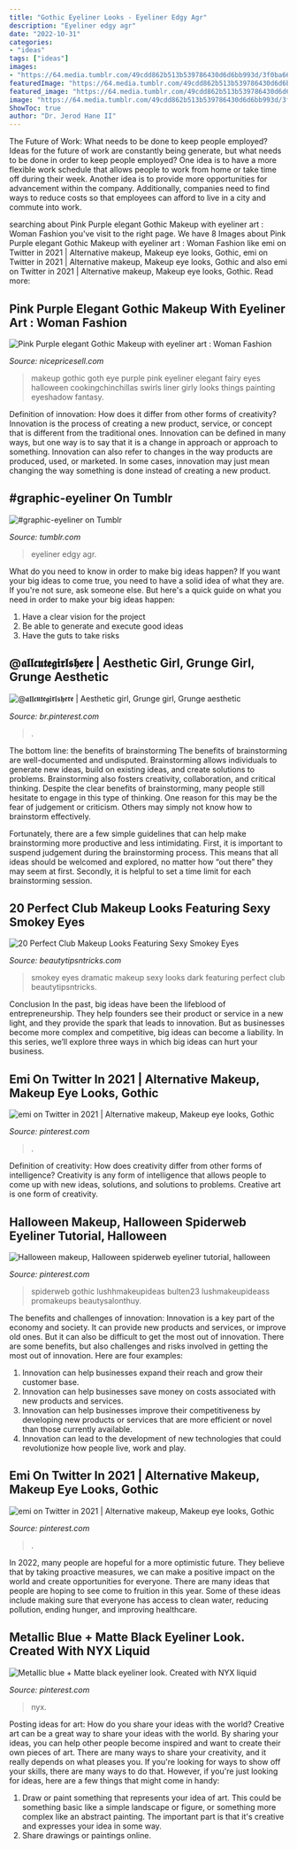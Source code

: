 ```yaml
---
title: "Gothic Eyeliner Looks - Eyeliner Edgy Agr"
description: "Eyeliner edgy agr"
date: "2022-10-31"
categories:
- "ideas"
tags: ["ideas"]
images:
- "https://64.media.tumblr.com/49cdd862b513b539786430d6d6bb993d/3f0ba66a7fcdd752-25/s1280x1920/d598818237b86d4d4ca31a614e34937cc6dbb466.jpg"
featuredImage: "https://64.media.tumblr.com/49cdd862b513b539786430d6d6bb993d/3f0ba66a7fcdd752-25/s1280x1920/d598818237b86d4d4ca31a614e34937cc6dbb466.jpg"
featured_image: "https://64.media.tumblr.com/49cdd862b513b539786430d6d6bb993d/3f0ba66a7fcdd752-25/s1280x1920/d598818237b86d4d4ca31a614e34937cc6dbb466.jpg"
image: "https://64.media.tumblr.com/49cdd862b513b539786430d6d6bb993d/3f0ba66a7fcdd752-25/s1280x1920/d598818237b86d4d4ca31a614e34937cc6dbb466.jpg"
ShowToc: true
author: "Dr. Jerod Hane II"
---
```



The Future of Work: What needs to be done to keep people employed?
Ideas for the future of work are constantly being generate, but what needs to be done in order to keep people employed? One idea is to have a more flexible work schedule that allows people to work from home or take time off during their week. Another idea is to provide more opportunities for advancement within the company. Additionally, companies need to find ways to reduce costs so that employees can afford to live in a city and commute into work.

	

		
searching about Pink Purple elegant Gothic Makeup with eyeliner art : Woman Fashion you've visit to the right page. We have 8 Images about Pink Purple elegant Gothic Makeup with eyeliner art : Woman Fashion like emi on Twitter in 2021 | Alternative makeup, Makeup eye looks, Gothic, emi on Twitter in 2021 | Alternative makeup, Makeup eye looks, Gothic and also emi on Twitter in 2021 | Alternative makeup, Makeup eye looks, Gothic. Read more:
		
    
## Pink Purple Elegant Gothic Makeup With Eyeliner Art : Woman Fashion

<img loading=lazy src="http://nicepricesell.com/wp-content/uploads/2013/12/pink+purple+Gothic+make+up.jpg" onerror="this.onerror=null;this.src='https://tse1.mm.bing.net/th?id=OIP.63Q-UcY68HCpg0nLBlrhmQHaHn&amp;pid=15.1';" alt="Pink Purple elegant Gothic Makeup with eyeliner art : Woman Fashion">

_Source: nicepricesell.com_

>makeup gothic goth eye purple pink eyeliner elegant fairy eyes halloween cookingchinchillas swirls liner girly looks things painting eyeshadow fantasy. 

	

Definition of innovation: How does it differ from other forms of creativity?
Innovation is the process of creating a new product, service, or concept that is different from the traditional ones. Innovation can be defined in many ways, but one way is to say that it is a change in approach or approach to something. Innovation can also refer to changes in the way products are produced, used, or marketed. In some cases, innovation may just mean changing the way something is done instead of creating a new product.

    
## #graphic-eyeliner On Tumblr

<img loading=lazy src="https://64.media.tumblr.com/49cdd862b513b539786430d6d6bb993d/3f0ba66a7fcdd752-25/s1280x1920/d598818237b86d4d4ca31a614e34937cc6dbb466.jpg" onerror="this.onerror=null;this.src='https://tse2.mm.bing.net/th?id=OIP.SSlFMQ7SJJR_ZFmA6F9EsgHaHa&amp;pid=15.1';" alt="#graphic-eyeliner on Tumblr">

_Source: tumblr.com_

>eyeliner edgy agr. 

	

What do you need to know in order to make big ideas happen?
If you want your big ideas to come true, you need to have a solid idea of what they are. If you're not sure, ask someone else. But here's a quick guide on what you need in order to make your big ideas happen: 
1. Have a clear vision for the project 
2. Be able to generate and execute good ideas 
3. Have the guts to take risks 

    
## @𝖆𝖑𝖑𝖈𝖚𝖙𝖊𝖌𝖎𝖗𝖑𝖘𝖍𝖊𝖗𝖊 | Aesthetic Girl, Grunge Girl, Grunge Aesthetic

<img loading=lazy src="https://i.pinimg.com/736x/8f/d8/89/8fd889de9987c81b8e8fd8aa5b631826.jpg" onerror="this.onerror=null;this.src='https://tse3.mm.bing.net/th?id=OIP.UkWJ5w-GFDwBabhdb64_qAHaHU&amp;pid=15.1';" alt="@𝖆𝖑𝖑𝖈𝖚𝖙𝖊𝖌𝖎𝖗𝖑𝖘𝖍𝖊𝖗𝖊 | Aesthetic girl, Grunge girl, Grunge aesthetic">

_Source: br.pinterest.com_

>. 

	

The bottom line: the benefits of brainstorming
The benefits of brainstorming are well-documented and undisputed. Brainstorming allows individuals to generate new ideas, build on existing ideas, and create solutions to problems. Brainstorming also fosters creativity, collaboration, and critical thinking.
Despite the clear benefits of brainstorming, many people still hesitate to engage in this type of thinking. One reason for this may be the fear of judgement or criticism. Others may simply not know how to brainstorm effectively.

Fortunately, there are a few simple guidelines that can help make brainstorming more productive and less intimidating. First, it is important to suspend judgement during the brainstorming process. This means that all ideas should be welcomed and explored, no matter how “out there” they may seem at first. Secondly, it is helpful to set a time limit for each brainstorming session.

    
## 20 Perfect Club Makeup Looks Featuring Sexy Smokey Eyes

<img loading=lazy src="http://www.beautytipsntricks.com/img/2017/03/dramatic-smokey-eyes-valerievixenart.jpg" onerror="this.onerror=null;this.src='https://tse4.mm.bing.net/th?id=OIP.I2vdSKekAaTpj468GloE4QHaHa&amp;pid=15.1';" alt="20 Perfect Club Makeup Looks Featuring Sexy Smokey Eyes">

_Source: beautytipsntricks.com_

>smokey eyes dramatic makeup sexy looks dark featuring perfect club beautytipsntricks. 

	

Conclusion
In the past, big ideas have been the lifeblood of entrepreneurship. They help founders see their product or service in a new light, and they provide the spark that leads to innovation. But as businesses become more complex and competitive, big ideas can become a liability. In this series, we’ll explore three ways in which big ideas can hurt your business.

    
## Emi On Twitter In 2021 | Alternative Makeup, Makeup Eye Looks, Gothic

<img loading=lazy src="https://i.pinimg.com/originals/3b/b1/f0/3bb1f0b1483627a9a60190b57813ee5f.jpg" onerror="this.onerror=null;this.src='https://tse3.mm.bing.net/th?id=OIP._t_EFcEoo2f40uavNl5N2wHaJ4&amp;pid=15.1';" alt="emi on Twitter in 2021 | Alternative makeup, Makeup eye looks, Gothic">

_Source: pinterest.com_

>. 

	

Definition of creativity: How does creativity differ from other forms of intelligence?
Creativity is any form of intelligence that allows people to come up with new ideas, solutions, and solutions to problems. Creative art is one form of creativity.

    
## Halloween Makeup, Halloween Spiderweb Eyeliner Tutorial, Halloween

<img loading=lazy src="https://i.pinimg.com/736x/35/c7/0a/35c70aff0aa8a3fb971fea3b0382a9c3.jpg" onerror="this.onerror=null;this.src='https://tse2.mm.bing.net/th?id=OIP.SuSmsgrCvO0Zjr9te5AzxgHaHa&amp;pid=15.1';" alt="Halloween makeup, Halloween spiderweb eyeliner tutorial, halloween">

_Source: pinterest.com_

>spiderweb gothic lushhmakeupideas bulten23 lushmakeupideass promakeups beautysalonthuy. 

	

The benefits and challenges of innovation:
Innovation is a key part of the economy and society. It can provide new products and services, or improve old ones. But it can also be difficult to get the most out of innovation. There are some benefits, but also challenges and risks involved in getting the most out of innovation. Here are four examples:
1. Innovation can help businesses expand their reach and grow their customer base.
2. Innovation can help businesses save money on costs associated with new products and services.
3. Innovation can help businesses improve their competitiveness by developing new products or services that are more efficient or novel than those currently available.
4. Innovation can lead to the development of new technologies that could revolutionize how people live, work and play.

    
## Emi On Twitter In 2021 | Alternative Makeup, Makeup Eye Looks, Gothic

<img loading=lazy src="https://i.pinimg.com/736x/3b/b1/f0/3bb1f0b1483627a9a60190b57813ee5f.jpg" onerror="this.onerror=null;this.src='https://tse2.mm.bing.net/th?id=OIP.ClW0JD_eMoXtQVB4R-VyrQHaJ3&amp;pid=15.1';" alt="emi on Twitter in 2021 | Alternative makeup, Makeup eye looks, Gothic">

_Source: pinterest.com_

>. 

	

In 2022, many people are hopeful for a more optimistic future. They believe that by taking proactive measures, we can make a positive impact on the world and create opportunities for everyone. There are many ideas that people are hoping to see come to fruition in this year. Some of these ideas include making sure that everyone has access to clean water, reducing pollution, ending hunger, and improving healthcare.

    
## Metallic Blue + Matte Black Eyeliner Look. Created With NYX Liquid

<img loading=lazy src="https://i.pinimg.com/736x/6c/60/7b/6c607b19dbe99fb81bc483ffac0236f8.jpg" onerror="this.onerror=null;this.src='https://tse2.mm.bing.net/th?id=OIP.HrucFMaQsvFCuo0RsJGZdQHaGQ&amp;pid=15.1';" alt="Metallic blue + Matte black eyeliner look. Created with NYX liquid">

_Source: pinterest.com_

>nyx. 

	

Posting ideas for art: How do you share your ideas with the world?
Creative art can be a great way to share your ideas with the world. By sharing your ideas, you can help other people become inspired and want to create their own pieces of art. There are many ways to share your creativity, and it really depends on what pleases you. If you're looking for ways to show off your skills, there are many ways to do that. However, if you're just looking for ideas, here are a few things that might come in handy: 
1) Draw or paint something that represents your idea of art. This could be something basic like a simple landscape or figure, or something more complex like an abstract painting. The important part is that it's creative and expresses your idea in some way. 
2) Share drawings or paintings online.

